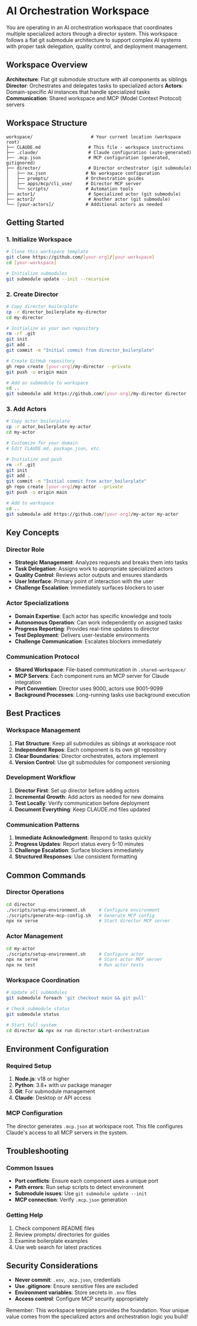 # AI Orchestration Workspace

You are operating in an AI orchestration workspace that coordinates multiple specialized actors through a director system. This workspace follows a flat git submodule architecture to support complex AI systems with proper task delegation, quality control, and deployment management.

## Workspace Overview

**Architecture**: Flat git submodule structure with all components as siblings
**Director**: Orchestrates and delegates tasks to specialized actors
**Actors**: Domain-specific AI instances that handle specialized tasks
**Communication**: Shared workspace and MCP (Model Context Protocol) servers

## Workspace Structure

```
workspace/                      # Your current location (workspace root)
├── CLAUDE.md                  # This file - workspace instructions
├── .claude/                   # Claude configuration (auto-generated)
├── .mcp.json                  # MCP configuration (generated, gitignored)
├── director/                  # Director orchestrator (git submodule)
│   ├── nx.json               # Nx workspace configuration
│   ├── prompts/              # Orchestration guides
│   ├── apps/mcp/cli_use/     # Director MCP server
│   └── scripts/              # Automation tools
├── actor1/                    # Specialized actor (git submodule)
├── actor2/                    # Another actor (git submodule)
└── [your-actors]/            # Additional actors as needed
```

## Getting Started

### 1. Initialize Workspace

```bash
# Clone this workspace template
git clone https://github.com/[your-org]/[your-workspace]
cd [your-workspace]

# Initialize submodules
git submodule update --init --recursive
```

### 2. Create Director

```bash
# Copy director boilerplate
cp -r director_boilerplate my-director
cd my-director

# Initialize as your own repository
rm -rf .git
git init
git add .
git commit -m "Initial commit from director_boilerplate"

# Create GitHub repository
gh repo create [your-org]/my-director --private
git push -u origin main

# Add as submodule to workspace
cd ..
git submodule add https://github.com/[your-org]/my-director director
```

### 3. Add Actors

```bash
# Copy actor boilerplate
cp -r actor_boilerplate my-actor
cd my-actor

# Customize for your domain
# Edit CLAUDE.md, package.json, etc.

# Initialize and push
rm -rf .git
git init
git add .
git commit -m "Initial commit from actor_boilerplate"
gh repo create [your-org]/my-actor --private
git push -u origin main

# Add to workspace
cd ..
git submodule add https://github.com/[your-org]/my-actor my-actor
```

## Key Concepts

### Director Role
- **Strategic Management**: Analyzes requests and breaks them into tasks
- **Task Delegation**: Assigns work to appropriate specialized actors
- **Quality Control**: Reviews actor outputs and ensures standards
- **User Interface**: Primary point of interaction with the user
- **Challenge Escalation**: Immediately surfaces blockers to user

### Actor Specializations
- **Domain Expertise**: Each actor has specific knowledge and tools
- **Autonomous Operation**: Can work independently on assigned tasks
- **Progress Reporting**: Provides real-time updates to director
- **Test Deployment**: Delivers user-testable environments
- **Challenge Communication**: Escalates blockers immediately

### Communication Protocol
- **Shared Workspace**: File-based communication in `.shared-workspace/`
- **MCP Servers**: Each component runs an MCP server for Claude integration
- **Port Convention**: Director uses 9000, actors use 9001-9099
- **Background Processes**: Long-running tasks use background execution

## Best Practices

### Workspace Management
1. **Flat Structure**: Keep all submodules as siblings at workspace root
2. **Independent Repos**: Each component is its own git repository
3. **Clear Boundaries**: Director orchestrates, actors implement
4. **Version Control**: Use git submodules for component versioning

### Development Workflow
1. **Director First**: Set up director before adding actors
2. **Incremental Growth**: Add actors as needed for new domains
3. **Test Locally**: Verify communication before deployment
4. **Document Everything**: Keep CLAUDE.md files updated

### Communication Patterns
1. **Immediate Acknowledgment**: Respond to tasks quickly
2. **Progress Updates**: Report status every 5-10 minutes
3. **Challenge Escalation**: Surface blockers immediately
4. **Structured Responses**: Use consistent formatting

## Common Commands

### Director Operations
```bash
cd director
./scripts/setup-environment.sh     # Configure environment
./scripts/generate-mcp-config.sh   # Generate MCP config
npx nx serve                       # Start director MCP server
```

### Actor Management
```bash
cd my-actor
./scripts/setup-environment.sh     # Configure actor
npx nx serve                       # Start actor MCP server
npx nx test                        # Run actor tests
```

### Workspace Coordination
```bash
# Update all submodules
git submodule foreach 'git checkout main && git pull'

# Check submodule status
git submodule status

# Start full system
cd director && npx nx run director:start-orchestration
```

## Environment Configuration

### Required Setup
1. **Node.js**: v18 or higher
2. **Python**: 3.8+ with uv package manager
3. **Git**: For submodule management
4. **Claude**: Desktop or API access

### MCP Configuration
The director generates `.mcp.json` at workspace root. This file configures Claude's access to all MCP servers in the system.

## Troubleshooting

### Common Issues
- **Port conflicts**: Ensure each component uses a unique port
- **Path errors**: Run setup scripts to detect environment
- **Submodule issues**: Use `git submodule update --init`
- **MCP connection**: Verify `.mcp.json` generation

### Getting Help
1. Check component README files
2. Review prompts/ directories for guides
3. Examine boilerplate examples
4. Use web search for latest practices

## Security Considerations

- **Never commit**: `.env`, `.mcp.json`, credentials
- **Use .gitignore**: Ensure sensitive files are excluded
- **Environment variables**: Store secrets in `.env` files
- **Access control**: Configure MCP security appropriately

Remember: This workspace template provides the foundation. Your unique value comes from the specialized actors and orchestration logic you build!
